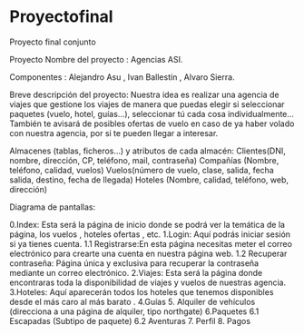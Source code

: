 # Proyectofinal
Proyecto final conjunto



Proyecto 
Nombre del proyecto : Agencias ASI. 

Componentes : Alejandro Asu , Ivan Ballestín , Alvaro Sierra. 

Breve descripción del proyecto: 
Nuestra idea es realizar una agencia de viajes que gestione los viajes de manera que puedas elegir si seleccionar paquetes (vuelo, hotel, guías…), seleccionar tú cada cosa individualmente…También te avisará de posibles ofertas de vuelo en caso de ya haber volado con nuestra agencia, por si te pueden llegar a interesar. 

Almacenes (tablas, ficheros…) y atributos de cada almacén: 
Clientes(DNI, nombre, dirección, CP, teléfono, mail, contraseña) Compañías (Nombre, teléfono, calidad, vuelos) 
Vuelos(número de vuelo, clase, salida, fecha salida, destino, fecha de llegada) Hoteles (Nombre, calidad, teléfono, web, dirección)



Diagrama de pantallas:

0.Index: Esta será la página de inicio donde se podrá ver la temática de la página, los vuelos , hoteles ofertas , etc.
1.Login: Aquí podrás iniciar sesión si ya tienes cuenta.
1.1 Registrarse:En esta página necesitas meter el correo electrónico para crearte una cuenta en nuestra página web. 
1.2 Recuperar contraseña: Página única y exclusiva para recuperar la contraseña mediante un correo electrónico.
2.Viajes: Esta será la página donde encontraras toda la disponibilidad de viajes y vuelos de nuestras agencia.
3.Hoteles: Aquí aparecerán todos los hoteles que tenemos disponibles desde el más caro al más barato .
4.Guías
5. Alquiler de vehículos (direcciona a una página de alquiler, tipo northgate)
6.Paquetes
6.1 Escapadas (Subtipo de paquete)
6.2 Aventuras
7. Perfil
8. Pagos
